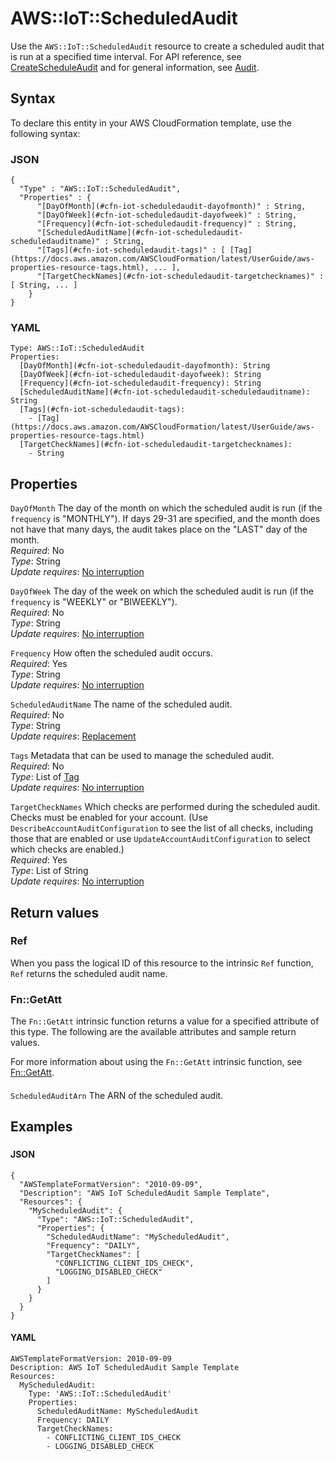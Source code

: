 # AWS::IoT::ScheduledAudit<a name="aws-resource-iot-scheduledaudit"></a>

Use the `AWS::IoT::ScheduledAudit` resource to create a scheduled audit that is run at a specified time interval\. For API reference, see [CreateScheduleAudit](https://docs.aws.amazon.com/iot/latest/apireference/API_CreateScheduledAudit.html) and for general information, see [Audit](https://docs.aws.amazon.com/iot/latest/developerguide/device-defender-audit.html)\.

## Syntax<a name="aws-resource-iot-scheduledaudit-syntax"></a>

To declare this entity in your AWS CloudFormation template, use the following syntax:

### JSON<a name="aws-resource-iot-scheduledaudit-syntax.json"></a>

```
{
  "Type" : "AWS::IoT::ScheduledAudit",
  "Properties" : {
      "[DayOfMonth](#cfn-iot-scheduledaudit-dayofmonth)" : String,
      "[DayOfWeek](#cfn-iot-scheduledaudit-dayofweek)" : String,
      "[Frequency](#cfn-iot-scheduledaudit-frequency)" : String,
      "[ScheduledAuditName](#cfn-iot-scheduledaudit-scheduledauditname)" : String,
      "[Tags](#cfn-iot-scheduledaudit-tags)" : [ [Tag](https://docs.aws.amazon.com/AWSCloudFormation/latest/UserGuide/aws-properties-resource-tags.html), ... ],
      "[TargetCheckNames](#cfn-iot-scheduledaudit-targetchecknames)" : [ String, ... ]
    }
}
```

### YAML<a name="aws-resource-iot-scheduledaudit-syntax.yaml"></a>

```
Type: AWS::IoT::ScheduledAudit
Properties: 
  [DayOfMonth](#cfn-iot-scheduledaudit-dayofmonth): String
  [DayOfWeek](#cfn-iot-scheduledaudit-dayofweek): String
  [Frequency](#cfn-iot-scheduledaudit-frequency): String
  [ScheduledAuditName](#cfn-iot-scheduledaudit-scheduledauditname): String
  [Tags](#cfn-iot-scheduledaudit-tags): 
    - [Tag](https://docs.aws.amazon.com/AWSCloudFormation/latest/UserGuide/aws-properties-resource-tags.html)
  [TargetCheckNames](#cfn-iot-scheduledaudit-targetchecknames): 
    - String
```

## Properties<a name="aws-resource-iot-scheduledaudit-properties"></a>

`DayOfMonth`  <a name="cfn-iot-scheduledaudit-dayofmonth"></a>
The day of the month on which the scheduled audit is run \(if the `frequency` is "MONTHLY"\)\. If days 29\-31 are specified, and the month does not have that many days, the audit takes place on the "LAST" day of the month\.  
*Required*: No  
*Type*: String  
*Update requires*: [No interruption](https://docs.aws.amazon.com/AWSCloudFormation/latest/UserGuide/using-cfn-updating-stacks-update-behaviors.html#update-no-interrupt)

`DayOfWeek`  <a name="cfn-iot-scheduledaudit-dayofweek"></a>
The day of the week on which the scheduled audit is run \(if the `frequency` is "WEEKLY" or "BIWEEKLY"\)\.  
*Required*: No  
*Type*: String  
*Update requires*: [No interruption](https://docs.aws.amazon.com/AWSCloudFormation/latest/UserGuide/using-cfn-updating-stacks-update-behaviors.html#update-no-interrupt)

`Frequency`  <a name="cfn-iot-scheduledaudit-frequency"></a>
How often the scheduled audit occurs\.  
*Required*: Yes  
*Type*: String  
*Update requires*: [No interruption](https://docs.aws.amazon.com/AWSCloudFormation/latest/UserGuide/using-cfn-updating-stacks-update-behaviors.html#update-no-interrupt)

`ScheduledAuditName`  <a name="cfn-iot-scheduledaudit-scheduledauditname"></a>
The name of the scheduled audit\.  
*Required*: No  
*Type*: String  
*Update requires*: [Replacement](https://docs.aws.amazon.com/AWSCloudFormation/latest/UserGuide/using-cfn-updating-stacks-update-behaviors.html#update-replacement)

`Tags`  <a name="cfn-iot-scheduledaudit-tags"></a>
Metadata that can be used to manage the scheduled audit\.  
*Required*: No  
*Type*: List of [Tag](https://docs.aws.amazon.com/AWSCloudFormation/latest/UserGuide/aws-properties-resource-tags.html)  
*Update requires*: [No interruption](https://docs.aws.amazon.com/AWSCloudFormation/latest/UserGuide/using-cfn-updating-stacks-update-behaviors.html#update-no-interrupt)

`TargetCheckNames`  <a name="cfn-iot-scheduledaudit-targetchecknames"></a>
Which checks are performed during the scheduled audit\. Checks must be enabled for your account\. \(Use `DescribeAccountAuditConfiguration` to see the list of all checks, including those that are enabled or use `UpdateAccountAuditConfiguration` to select which checks are enabled\.\)  
*Required*: Yes  
*Type*: List of String  
*Update requires*: [No interruption](https://docs.aws.amazon.com/AWSCloudFormation/latest/UserGuide/using-cfn-updating-stacks-update-behaviors.html#update-no-interrupt)

## Return values<a name="aws-resource-iot-scheduledaudit-return-values"></a>

### Ref<a name="aws-resource-iot-scheduledaudit-return-values-ref"></a>

 When you pass the logical ID of this resource to the intrinsic `Ref` function, `Ref` returns the scheduled audit name\.

### Fn::GetAtt<a name="aws-resource-iot-scheduledaudit-return-values-fn--getatt"></a>

The `Fn::GetAtt` intrinsic function returns a value for a specified attribute of this type\. The following are the available attributes and sample return values\.

For more information about using the `Fn::GetAtt` intrinsic function, see [Fn::GetAtt](https://docs.aws.amazon.com/AWSCloudFormation/latest/UserGuide/intrinsic-function-reference-getatt.html)\.

#### <a name="aws-resource-iot-scheduledaudit-return-values-fn--getatt-fn--getatt"></a>

`ScheduledAuditArn`  <a name="ScheduledAuditArn-fn::getatt"></a>
The ARN of the scheduled audit\.

## Examples<a name="aws-resource-iot-scheduledaudit--examples"></a>



### <a name="aws-resource-iot-scheduledaudit--examples--"></a>



#### JSON<a name="aws-resource-iot-scheduledaudit--examples----json"></a>

```
{
  "AWSTemplateFormatVersion": "2010-09-09",
  "Description": "AWS IoT ScheduledAudit Sample Template",
  "Resources": {
    "MyScheduledAudit": {
      "Type": "AWS::IoT::ScheduledAudit",
      "Properties": {
        "ScheduledAuditName": "MyScheduledAudit",
        "Frequency": "DAILY",
        "TargetCheckNames": [
          "CONFLICTING_CLIENT_IDS_CHECK",
          "LOGGING_DISABLED_CHECK"
        ]
      }
    }
  }
}
```

#### YAML<a name="aws-resource-iot-scheduledaudit--examples----yaml"></a>

```
AWSTemplateFormatVersion: 2010-09-09
Description: AWS IoT ScheduledAudit Sample Template
Resources:
  MyScheduledAudit:
    Type: 'AWS::IoT::ScheduledAudit'
    Properties:
      ScheduledAuditName: MyScheduledAudit
      Frequency: DAILY
      TargetCheckNames:
        - CONFLICTING_CLIENT_IDS_CHECK
        - LOGGING_DISABLED_CHECK
```